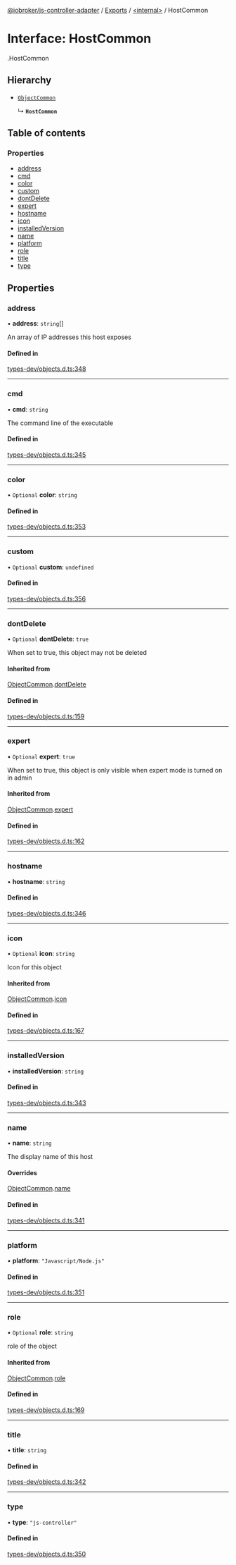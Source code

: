 [@iobroker/js-controller-adapter](../README.md) / [Exports](../modules.md) / [<internal\>](../modules/internal_.md) / HostCommon

# Interface: HostCommon

[<internal>](../modules/internal_.md).HostCommon

## Hierarchy

- [`ObjectCommon`](internal_.ObjectCommon.md)

  ↳ **`HostCommon`**

## Table of contents

### Properties

- [address](internal_.HostCommon.md#address)
- [cmd](internal_.HostCommon.md#cmd)
- [color](internal_.HostCommon.md#color)
- [custom](internal_.HostCommon.md#custom)
- [dontDelete](internal_.HostCommon.md#dontdelete)
- [expert](internal_.HostCommon.md#expert)
- [hostname](internal_.HostCommon.md#hostname)
- [icon](internal_.HostCommon.md#icon)
- [installedVersion](internal_.HostCommon.md#installedversion)
- [name](internal_.HostCommon.md#name)
- [platform](internal_.HostCommon.md#platform)
- [role](internal_.HostCommon.md#role)
- [title](internal_.HostCommon.md#title)
- [type](internal_.HostCommon.md#type)

## Properties

### address

• **address**: `string`[]

An array of IP addresses this host exposes

#### Defined in

[types-dev/objects.d.ts:348](https://github.com/ioBroker/ioBroker.js-controller/blob/a18b1b33/packages/types-dev/objects.d.ts#L348)

___

### cmd

• **cmd**: `string`

The command line of the executable

#### Defined in

[types-dev/objects.d.ts:345](https://github.com/ioBroker/ioBroker.js-controller/blob/a18b1b33/packages/types-dev/objects.d.ts#L345)

___

### color

• `Optional` **color**: `string`

#### Defined in

[types-dev/objects.d.ts:353](https://github.com/ioBroker/ioBroker.js-controller/blob/a18b1b33/packages/types-dev/objects.d.ts#L353)

___

### custom

• `Optional` **custom**: `undefined`

#### Defined in

[types-dev/objects.d.ts:356](https://github.com/ioBroker/ioBroker.js-controller/blob/a18b1b33/packages/types-dev/objects.d.ts#L356)

___

### dontDelete

• `Optional` **dontDelete**: ``true``

When set to true, this object may not be deleted

#### Inherited from

[ObjectCommon](internal_.ObjectCommon.md).[dontDelete](internal_.ObjectCommon.md#dontdelete)

#### Defined in

[types-dev/objects.d.ts:159](https://github.com/ioBroker/ioBroker.js-controller/blob/a18b1b33/packages/types-dev/objects.d.ts#L159)

___

### expert

• `Optional` **expert**: ``true``

When set to true, this object is only visible when expert mode is turned on in admin

#### Inherited from

[ObjectCommon](internal_.ObjectCommon.md).[expert](internal_.ObjectCommon.md#expert)

#### Defined in

[types-dev/objects.d.ts:162](https://github.com/ioBroker/ioBroker.js-controller/blob/a18b1b33/packages/types-dev/objects.d.ts#L162)

___

### hostname

• **hostname**: `string`

#### Defined in

[types-dev/objects.d.ts:346](https://github.com/ioBroker/ioBroker.js-controller/blob/a18b1b33/packages/types-dev/objects.d.ts#L346)

___

### icon

• `Optional` **icon**: `string`

Icon for this object

#### Inherited from

[ObjectCommon](internal_.ObjectCommon.md).[icon](internal_.ObjectCommon.md#icon)

#### Defined in

[types-dev/objects.d.ts:167](https://github.com/ioBroker/ioBroker.js-controller/blob/a18b1b33/packages/types-dev/objects.d.ts#L167)

___

### installedVersion

• **installedVersion**: `string`

#### Defined in

[types-dev/objects.d.ts:343](https://github.com/ioBroker/ioBroker.js-controller/blob/a18b1b33/packages/types-dev/objects.d.ts#L343)

___

### name

• **name**: `string`

The display name of this host

#### Overrides

[ObjectCommon](internal_.ObjectCommon.md).[name](internal_.ObjectCommon.md#name)

#### Defined in

[types-dev/objects.d.ts:341](https://github.com/ioBroker/ioBroker.js-controller/blob/a18b1b33/packages/types-dev/objects.d.ts#L341)

___

### platform

• **platform**: ``"Javascript/Node.js"``

#### Defined in

[types-dev/objects.d.ts:351](https://github.com/ioBroker/ioBroker.js-controller/blob/a18b1b33/packages/types-dev/objects.d.ts#L351)

___

### role

• `Optional` **role**: `string`

role of the object

#### Inherited from

[ObjectCommon](internal_.ObjectCommon.md).[role](internal_.ObjectCommon.md#role)

#### Defined in

[types-dev/objects.d.ts:169](https://github.com/ioBroker/ioBroker.js-controller/blob/a18b1b33/packages/types-dev/objects.d.ts#L169)

___

### title

• **title**: `string`

#### Defined in

[types-dev/objects.d.ts:342](https://github.com/ioBroker/ioBroker.js-controller/blob/a18b1b33/packages/types-dev/objects.d.ts#L342)

___

### type

• **type**: ``"js-controller"``

#### Defined in

[types-dev/objects.d.ts:350](https://github.com/ioBroker/ioBroker.js-controller/blob/a18b1b33/packages/types-dev/objects.d.ts#L350)
